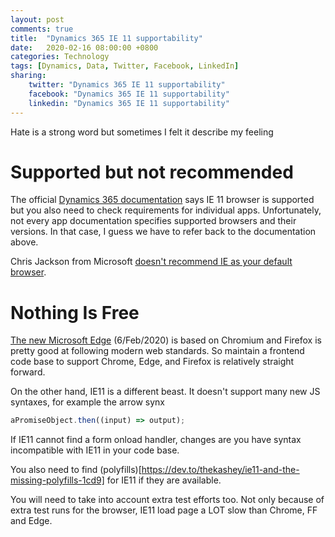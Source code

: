 ```yaml
---
layout: post
comments: true
title:  "Dynamics 365 IE 11 supportability"
date:   2020-02-16 08:00:00 +0800
categories: Technology
tags: [Dynamics, Data, Twitter, Facebook, LinkedIn]
sharing:
    twitter: "Dynamics 365 IE 11 supportability"
    facebook: "Dynamics 365 IE 11 supportability"
    linkedin: "Dynamics 365 IE 11 supportability"
---
```

Hate is a strong word but sometimes I felt it describe my feeling 

# Supported but not recommended
The official [Dynamics 365 documentation](https://techcommunity.microsoft.com/t5/windows-it-pro-blog/the-perils-of-using-internet-explorer-as-your-default-browser/ba-p/331732) says IE 11 browser is supported but you also need to check requirements for individual apps. Unfortunately, not every app documentation specifies supported browsers and their versions. In that case, I guess we have to refer back to the documentation above.

Chris Jackson from Microsoft [doesn't recommend IE as your default browser](https://techcommunity.microsoft.com/t5/windows-it-pro-blog/the-perils-of-using-internet-explorer-as-your-default-browser/ba-p/331732).

# Nothing Is Free
[The new Microsoft Edge](https://support.microsoft.com/en-us/help/4501095/download-the-new-microsoft-edge-based-on-chromium) (6/Feb/2020) is based on Chromium and Firefox is pretty good at following modern web standards. So maintain a frontend code base to support Chrome, Edge, and Firefox is relatively straight forward.

On the other hand, IE11 is a different beast. It doesn't support many new JS syntaxes, for example the arrow synx

``` javascript
aPromiseObject.then((input) => output);
``` 
If IE11 cannot find a form onload handler, changes are you have syntax incompatible with IE11 in your code base.

You also need to find (polyfills)[https://dev.to/thekashey/ie11-and-the-missing-polyfills-1cd9] for IE11 if they are available. 

You will need to take into account extra test efforts too. Not only because of extra test runs for the browser, IE11 load page a LOT slow than Chrome, FF and Edge. 